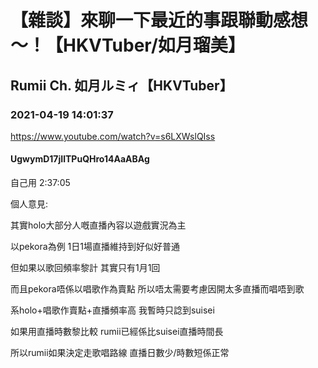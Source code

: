 # 【雜談】來聊一下最近的事跟聯動感想～！【HKVTuber/如月瑠美】

## Rumii Ch. 如月ルミィ【HKVTuber】

### 2021-04-19 14:01:37

https://www.youtube.com/watch?v=s6LXWslQIss

#### UgwymD17jIlTPuQHro14AaABAg

自己用 2:37:05



個人意見: 

其實holo大部分人嘅直播內容以遊戲實況為主 

以pekora為例 1日1場直播維持到好似好普通 

但如果以歌回頻率黎計 其實只有1月1回

而且pekora唔係以唱歌作為賣點 所以唔太需要考慮因開太多直播而唱唔到歌



系holo+唱歌作賣點+直播頻率高 我暫時只諗到suisei

如果用直播時數黎比較 rumii已經係比suisei直播時間長



所以rumii如果決定走歌唱路線 直播日數少/時數短係正常

